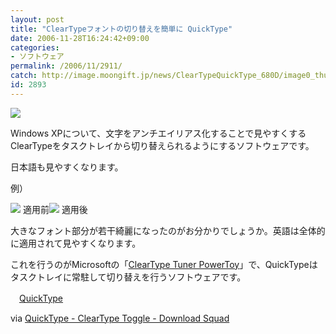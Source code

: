```yaml
---
layout: post
title: "ClearTypeフォントの切り替えを簡単に QuickType"
date: 2006-11-28T16:24:42+09:00
categories:
- ソフトウェア
permalink: /2006/11/2911/
catch: http://image.moongift.jp/news/ClearTypeQuickType_680D/image0_thumb1.png
id: 2893
---
```

[![](http://image.moongift.jp/news/ClearTypeQuickType_680D/image0_thumb.png)](http://image.moongift.jp/news/ClearTypeQuickType_680D/image02.png)

 

Windows XPについて、文字をアンチエイリアス化することで見やすくするClearTypeをタスクトレイから切り替えられるようにするソフトウェアです。

 

日本語も見やすくなります。

 

例）

 

[![](http://image.moongift.jp/news/ClearTypeQuickType_680D/image0_thumb1.png)](http://image.moongift.jp/news/ClearTypeQuickType_680D/image011.png) 適用前[![](http://image.moongift.jp/news/ClearTypeQuickType_680D/image0_thumb4.png)](http://image.moongift.jp/news/ClearTypeQuickType_680D/image014.png) 適用後

 

大きなフォント部分が若干綺麗になったのがお分かりでしょうか。英語は全体的に適用されて見やすくなります。

 

これを行うのがMicrosoftの「[ClearType Tuner PowerToy](http://www.microsoft.com/typography/ClearTypePowerToy.mspx)」で、QuickTypeはタスクトレイに常駐して切り替えを行うソフトウェアです。

 

　[QuickType](http://www.dotdeek.dk/quicktype/)

 

via [QuickType - ClearType Toggle - Download Squad](http://www.downloadsquad.com/2006/11/27/quicktype-cleartype-toggle/)

